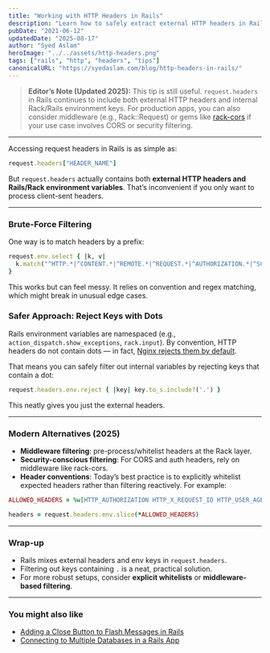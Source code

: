 ```yaml
---
title: "Working with HTTP Headers in Rails"
description: "Learn how to safely extract external HTTP headers in Rails while filtering out internal Rack and Rails environment variables."
pubDate: "2021-06-12"
updatedDate: "2025-08-17"
author: "Syed Aslam"
heroImage: "../../assets/http-headers.png"
tags: ["rails", "http", "headers", "tips"]
canonicalURL: "https://syedaslam.com/blog/http-headers-in-rails/"
---
```


> **Editor’s Note (Updated 2025):**
> This tip is still useful. `request.headers` in Rails continues to include both external HTTP headers and internal Rack/Rails environment keys.
> For production apps, you can also consider middleware (e.g., Rack::Request) or gems like [rack-cors](https://github.com/cyu/rack-cors) if your use case involves CORS or security filtering.

---

Accessing request headers in Rails is as simple as:

```ruby
request.headers["HEADER_NAME"]
```

But `request.headers` actually contains both **external HTTP headers and Rails/Rack environment variables**. That’s inconvenient if you only want to process client-sent headers.

---

### Brute-Force Filtering

One way is to match headers by a prefix:

```ruby
request.env.select { |k, v|
  k.match("^HTTP.*|^CONTENT.*|^REMOTE.*|^REQUEST.*|^AUTHORIZATION.*|^SCRIPT.*|^SERVER.*").
}
```

This works but can feel messy. It relies on convention and regex matching, which might break in unusual edge cases.

### Safer Approach: Reject Keys with Dots

Rails environment variables are namespaced (e.g., `action_dispatch.show_exceptions`, `rack.input`). By convention, HTTP headers do not contain dots — in fact, [Nginx rejects them by default](https://forum.nginx.org/read.php?2,44453,44472#msg-44472).

That means you can safely filter out internal variables by rejecting keys that contain a dot:

```ruby
request.headers.env.reject { |key| key.to_s.include?('.') }
```

This neatly gives you just the external headers.

---

### Modern Alternatives (2025)

- **Middleware filtering**: pre-process/whitelist headers at the Rack layer.
- **Security-conscious filtering**: For CORS and auth headers, rely on middleware like rack-cors.
- **Header conventions**: Today’s best practice is to explicitly whitelist expected headers rather than filtering reactively. For example:

```ruby
ALLOWED_HEADERS = %w[HTTP_AUTHORIZATION HTTP_X_REQUEST_ID HTTP_USER_AGENT]

headers = request.headers.env.slice(*ALLOWED_HEADERS)
```

---

### Wrap-up

- Rails mixes external headers and env keys in `request.headers`.
- Filtering out keys containing `.` is a neat, practical solution.
- For more robust setups, consider **explicit whitelists** or **middleware-based filtering**.

---

### You might also like

- [Adding a Close Button to Flash Messages in Rails](/blog/adding-a-close-button-to-flash-messages-in-rails)
- [Connecting to Multiple Databases in a Rails App](/blog/connecting-to-multiple-databases-in-a-rails-app)
